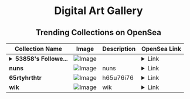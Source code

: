 <div align="center">

# Digital Art Gallery

## Trending Collections on OpenSea

| Collection Name                       | Image                                                                                     | Description                       | OpenSea Link                                                                                          |
|---------------------------------------|-------------------------------------------------------------------------------------------|-----------------------------------|--------------------------------------------------------------------------------------------------------|
| **<details><summary>53858's Followe...</summary>53858's Follower</details>** | ![Image](https://i.seadn.io/s/raw/files/19f9f090920392cc3650cbdf4361755b.png?w=500&auto=format?w=200&auto=format) |  | <details><summary>Link</summary>[53858's Follower](https://opensea.io/collection/53858-s-follower)</details> |
| **nuns** | ![Image](https://i.seadn.io/s/raw/files/906951d2c33fc81dd9c3d28a4fb62862.jpg?w=500&auto=format?w=200&auto=format) | nuns | <details><summary>Link</summary>[nuns](https://opensea.io/collection/nuns-5)</details> |
| **65rtyhrthtr** | ![Image](https://i.seadn.io/s/raw/files/bc99503dde3b02e85cac1fb9d4f877c5.webp?w=500&auto=format?w=200&auto=format) | h65u76i76 | <details><summary>Link</summary>[65rtyhrthtr](https://opensea.io/collection/65rtyhrthtr)</details> |
| **wik** | ![Image](https://i.seadn.io/s/raw/files/3eea08a95e4ac9ae4b2d1d3afac64dab.jpg?w=500&auto=format?w=200&auto=format) | wik | <details><summary>Link</summary>[wik](https://opensea.io/collection/wik)</details> |

</div>